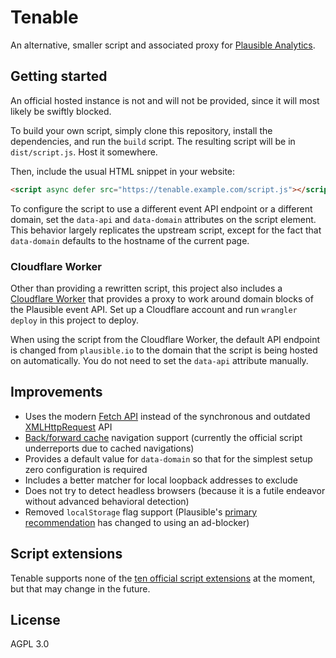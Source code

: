# Tenable

An alternative, smaller script and associated proxy for [Plausible Analytics](https://plausible.io/).

## Getting started

An official hosted instance is not and will not be provided, since it will most likely be swiftly blocked.

To build your own script, simply clone this repository, install the dependencies, and run the `build` script. The resulting script will be in `dist/script.js`. Host it somewhere.

Then, include the usual HTML snippet in your website:

```html
<script async defer src="https://tenable.example.com/script.js"></script>
```

To configure the script to use a different event API endpoint or a different domain, set the `data-api` and `data-domain` attributes on the script element. This behavior largely replicates the upstream script, except for the fact that `data-domain` defaults to the hostname of the current page.

### Cloudflare Worker

Other than providing a rewritten script, this project also includes a [Cloudflare Worker](https://workers.cloudflare.com/) that provides a proxy to work around domain blocks of the Plausible event API. Set up a Cloudflare account and run `wrangler deploy` in this project to deploy.

When using the script from the Cloudflare Worker, the default API endpoint is changed from `plausible.io` to the domain that the script is being hosted on automatically. You do not need to set the `data-api` attribute manually.

## Improvements

- Uses the modern [Fetch API](https://developer.mozilla.org/en-US/docs/Web/API/Fetch_API) instead of the synchronous and outdated [XMLHttpRequest](https://developer.mozilla.org/en-US/docs/Web/API/XMLHttpRequest) API
- [Back/forward cache](https://web.dev/bfcache) navigation support (currently the official script underreports due to cached navigations)
- Provides a default value for `data-domain` so that for the simplest setup zero configuration is required
- Includes a better matcher for local loopback addresses to exclude
- Does not try to detect headless browsers (because it is a futile endeavor without advanced behavioral detection)
- Removed `localStorage` flag support (Plausible's [primary recommendation](https://plausible.io/docs/excluding) has changed to using an ad-blocker)

## Script extensions

Tenable supports none of the [ten official script extensions](https://plausible.io/docs/script-extensions#all-our-script-extensions) at the moment, but that may change in the future.

## License

AGPL 3.0
